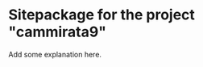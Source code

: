 Sitepackage for the project "cammirata9"
==============================================================

Add some explanation here.
